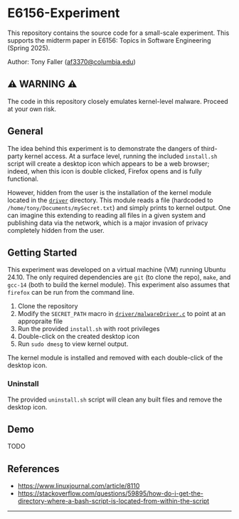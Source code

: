 # E6156-Experiment
This repository contains the source code for a small-scale experiment. This supports the midterm paper in E6156: Topics in Software Engineering (Spring 2025).

Author: Tony Faller (af3370@columbia.edu)

## :warning: WARNING :warning:
The code in this repository closely emulates kernel-level malware. Proceed at your own risk.

## General
The idea behind this experiment is to demonstrate the dangers of third-party kernel access. At a surface level, running the included `install.sh` script will create a desktop icon which appears to be a web browser; indeed, when this icon is double clicked, Firefox opens and is fully functional.

However, hidden from the user is the installation of the kernel module located in the [`driver`](./driver) directory. This module reads a file (hardcoded to `/home/tony/Documents/mySecret.txt`) and simply prints to kernel output. One can imagine this extending to reading all files in a given system and publishing data via the network, which is a major invasion of privacy completely hidden from the user.

## Getting Started
This experiment was developed on a virtual machine (VM) running Ubuntu 24.10. The only required dependencies are `git` (to clone the repo), `make`, and `gcc-14` (both to build the kernel module). This experiment also assumes that `firefox` can be run from the command line.

1. Clone the repository
2. Modify the `SECRET_PATH` macro in [`driver/malwareDriver.c`](./driver/malwareDriver.c) to point at an appropraite file
3. Run the provided `install.sh` with root privileges
4. Double-click on the created desktop icon
5. Run `sudo dmesg` to view kernel output.

The kernel module is installed and removed with each double-click of the desktop icon.

### Uninstall
The provided `uninstall.sh` script will clean any built files and remove the desktop icon.

## Demo
TODO

## References
* https://www.linuxjournal.com/article/8110
* https://stackoverflow.com/questions/59895/how-do-i-get-the-directory-where-a-bash-script-is-located-from-within-the-script

----
